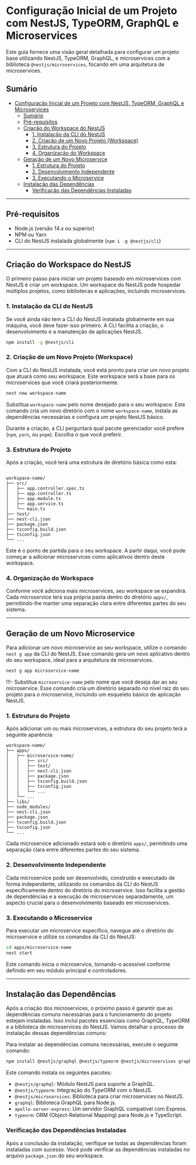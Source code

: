 # Configuração Inicial de um Projeto com NestJS, TypeORM, GraphQL e Microservices

Este guia fornece uma visão geral detalhada para configurar um projeto base utilizando NestJS, TypeORM, GraphQL, e microservices com a biblioteca `@nestjs/microservices`, focando em uma arquitetura de microservices.

## Sumário

- [Configuração Inicial de um Projeto com NestJS, TypeORM, GraphQL e Microservices](#configuração-inicial-de-um-projeto-com-nestjs-typeorm-graphql-e-microservices)
  - [Sumário](#sumário)
  - [Pré-requisitos](#pré-requisitos)
  - [Criação do Workspace do NestJS](#criação-do-workspace-do-nestjs)
    - [1. Instalação da CLI do NestJS](#1-instalação-da-cli-do-nestjs)
    - [2. Criação de um Novo Projeto (Workspace)](#2-criação-de-um-novo-projeto-workspace)
    - [3. Estrutura do Projeto](#3-estrutura-do-projeto)
    - [4. Organização do Workspace](#4-organização-do-workspace)
  - [Geração de um Novo Microservice](#geração-de-um-novo-microservice)
    - [1. Estrutura do Projeto](#1-estrutura-do-projeto)
    - [2. Desenvolvimento Independente](#2-desenvolvimento-independente)
    - [3. Executando o Microservice](#3-executando-o-microservice)
  - [Instalação das Dependências](#instalação-das-dependências)
    - [Verificação das Dependências Instaladas](#verificação-das-dependências-instaladas)

---

## Pré-requisitos

- Node.js (versão 14.x ou superior)
- NPM ou Yarn
- CLI do NestJS instalada globalmente (`npm i -g @nestjs/cli`)

---

## Criação do Workspace do NestJS

O primeiro passo para iniciar um projeto baseado em microservices com NestJS é criar um workspace. Um workspace do NestJS pode hospedar múltiplos projetos, como bibliotecas e aplicações, incluindo microservices.

### 1. Instalação da CLI do NestJS

Se você ainda não tem a CLI do NestJS instalada globalmente em sua máquina, você deve fazer isso primeiro. A CLI facilita a criação, o desenvolvimento e a manutenção de aplicações NestJS.

```bash
npm install -g @nestjs/cli
```

### 2. Criação de um Novo Projeto (Workspace)

Com a CLI do NestJS instalada, você está pronto para criar um novo projeto que atuará como seu workspace. Este workspace será a base para os microservices que você criará posteriormente.

```bash
nest new workspace-name
```

Substitua `workspace-name` pelo nome desejado para o seu workspace. Este comando cria um novo diretório com o nome `workspace-name`, instala as dependências necessárias e configura um projeto NestJS básico.

Durante a criação, a CLI perguntará qual pacote gerenciador você prefere (`npm`, `yarn`, ou `pnpm`). Escolha o que você preferir.

### 3. Estrutura do Projeto

Após a criação, você terá uma estrutura de diretório básica como esta:

```

workspace-name/
├── src/
│   ├── app.controller.spec.ts
│   ├── app.controller.ts
│   ├── app.module.ts
│   ├── app.service.ts
│   └── main.ts
├── test/
├── nest-cli.json
├── package.json
├── tsconfig.build.json
├── tsconfig.json
└── ...
```

Este é o ponto de partida para o seu workspace. A partir daqui, você pode começar a adicionar microservices como aplicativos dentro deste workspace.

### 4. Organização do Workspace

Conforme você adiciona mais microservices, seu workspace se expandirá. Cada microservice terá sua própria pasta dentro do diretório `apps/`, permitindo-lhe manter uma separação clara entre diferentes partes do seu sistema.

---

## Geração de um Novo Microservice

Para adicionar um novo microservice ao seu workspace, utilize o comando `nest g app` da CLI do NestJS. Esse comando gera um novo aplicativo dentro do seu workspace, ideal para a arquitetura de microservices.

```bash
nest g app microservice-name
```

!!!- Substitua `microservice-name` pelo nome que você deseja dar ao seu microservice. Esse comando cria um diretório separado no nível raiz do seu projeto para o microservice, incluindo um esqueleto básico de aplicação NestJS.

### 1. Estrutura do Projeto

Após adicionar um ou mais microservices, a estrutura do seu projeto terá a seguinte aparência:

```
workspace-name/
├── apps/
│   ├── microservice-name/
│   │   ├── src/
│   │   ├── test/
│   │   ├── nest-cli.json
│   │   ├── package.json
│   │   ├── tsconfig.build.json
│   │   ├── tsconfig.json
│   │   └── ...
│   └── ...
├── libs/
├── node_modules/
├── nest-cli.json
├── package.json
├── tsconfig.build.json
├── tsconfig.json
└── ...
```

Cada microservice adicionado estará sob o diretório `apps/`, permitindo uma separação clara entre diferentes partes do seu sistema.

### 2. Desenvolvimento Independente

Cada microservice pode ser desenvolvido, construído e executado de forma independente, utilizando os comandos da CLI do NestJS especificamente dentro do diretório do microservice. Isso facilita a gestão de dependências e a execução de microservices separadamente, um aspecto crucial para o desenvolvimento baseado em microservices.

### 3. Executando o Microservice

Para executar um microservice específico, navegue até o diretório do microservice e utilize os comandos da CLI do NestJS:

```bash
cd apps/microservice-name
nest start
```

Este comando inicia o microservice, tornando-o acessível conforme definido em seu módulo principal e controladores.

---

## Instalação das Dependências

Após a criação dos microservices, o próximo passo é garantir que as dependências comuns necessárias para o funcionamento do projeto estejam instaladas. Isso inclui pacotes essenciais como GraphQL, TypeORM e a biblioteca de microservices do NestJS. Vamos detalhar o processo de instalação dessas dependências comuns:

Para instalar as dependências comuns necessárias, execute o seguinte comando:

```bash
npm install @nestjs/graphql @nestjs/typeorm @nestjs/microservices graphql apollo-server-express typeorm
```

Este comando instala os seguintes pacotes:

- `@nestjs/graphql`: Módulo NestJS para suporte a GraphQL.
- `@nestjs/typeorm`: Integração do TypeORM com o NestJS.
- `@nestjs/microservices`: Biblioteca para criar microservices no NestJS.
- `graphql`: Biblioteca GraphQL para Node.js.
- `apollo-server-express`: Um servidor GraphQL compatível com Express.
- `typeorm`: ORM (Object-Relational Mapping) para Node.js e TypeScript.

### Verificação das Dependências Instaladas

Após a conclusão da instalação, verifique se todas as dependências foram instaladas com sucesso. Você pode verificar as dependências instaladas no arquivo `package.json` do seu workspace.
